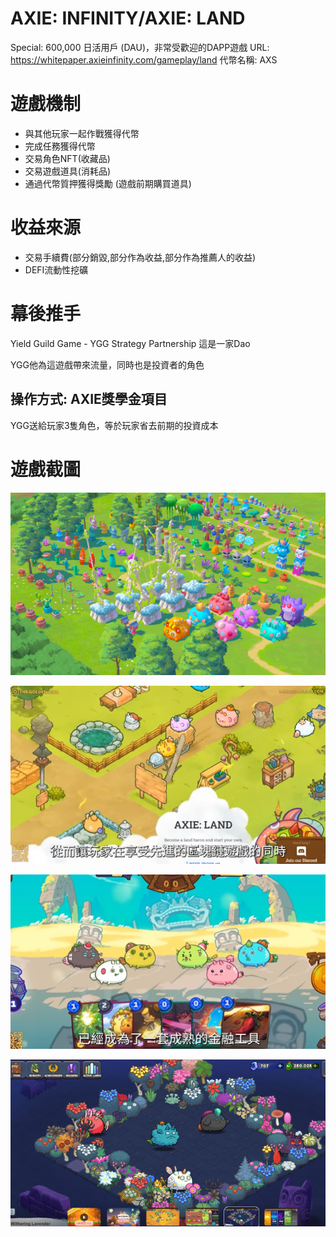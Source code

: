 # AXIE: INFINITY/AXIE: LAND

Special: 600,000 日活用戶 (DAU)，非常受歡迎的DAPP遊戲
URL: https://whitepaper.axieinfinity.com/gameplay/land
代幣名稱: AXS

# 遊戲機制

- 與其他玩家一起作戰獲得代幣
- 完成任務獲得代幣
- 交易角色NFT(收藏品)
- 交易遊戲道具(消耗品)
- 通過代幣質押獲得獎勵 (遊戲前期購買道具)

# 收益來源

- 交易手續費(部分銷毀,部分作為收益,部分作為推薦人的收益)
- DEFI流動性挖礦

# 幕後推手

Yield Guild Game - YGG Strategy Partnership 這是一家Dao

YGG他為這遊戲帶來流量，同時也是投資者的角色

## 操作方式: AXIE獎學金項目

YGG送給玩家3隻角色，等於玩家省去前期的投資成本

# 遊戲截圖

![Untitled](AXIE%20INFINITY%20AXIE%20LAND%2017e09fbe22e64d30b41726853ff6b452/Untitled.png)

![Untitled](AXIE%20INFINITY%20AXIE%20LAND%2017e09fbe22e64d30b41726853ff6b452/Untitled%201.png)

![Untitled](AXIE%20INFINITY%20AXIE%20LAND%2017e09fbe22e64d30b41726853ff6b452/Untitled%202.png)

![Untitled](AXIE%20INFINITY%20AXIE%20LAND%2017e09fbe22e64d30b41726853ff6b452/Untitled%203.png)